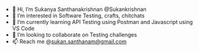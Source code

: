 - 👋 Hi, I’m Sukanya Santhanakrishnan @Sukankrishnan
- 👀 I’m interested in Software Testing, crafts, chitchats
- 🌱 I’m currently learning API Testing using Postman and Javascript using VS Code
- 💞️ I’m looking to collaborate on Testing challenges
- 📫 Reach me @sukan.santhanam@gmail.com

<!---
Sukankrishnan/Sukankrishnan is a ✨ special ✨ repository because its `README.md` (this file) appears on your GitHub profile.
You can click the Preview link to take a look at your changes.
--->
